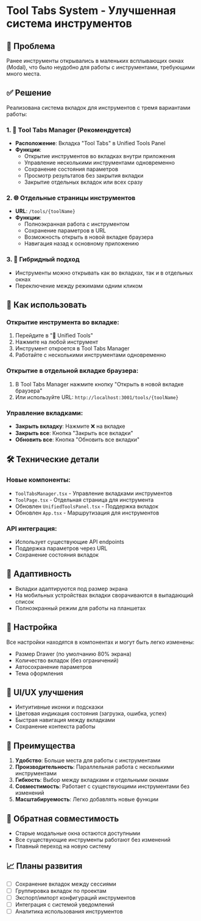 # Tool Tabs System - Улучшенная система инструментов

## 🎯 Проблема
Ранее инструменты открывались в маленьких всплывающих окнах (Modal), что было неудобно для работы с инструментами, требующими много места.

## ✅ Решение
Реализована система вкладок для инструментов с тремя вариантами работы:

### 1. 📑 Tool Tabs Manager (Рекомендуется)
- **Расположение**: Вкладка "Tool Tabs" в Unified Tools Panel
- **Функции**:
  - Открытие инструментов во вкладках внутри приложения
  - Управление несколькими инструментами одновременно
  - Сохранение состояния параметров
  - Просмотр результатов без закрытия вкладки
  - Закрытие отдельных вкладок или всех сразу

### 2. 🌐 Отдельные страницы инструментов
- **URL**: `/tools/{toolName}`
- **Функции**:
  - Полноэкранная работа с инструментом
  - Сохранение параметров в URL
  - Возможность открыть в новой вкладке браузера
  - Навигация назад к основному приложению

### 3. 🔄 Гибридный подход
- Инструменты можно открывать как во вкладках, так и в отдельных окнах
- Переключение между режимами одним кликом

## 🚀 Как использовать

### Открытие инструмента во вкладке:
1. Перейдите в "🔧 Unified Tools"
2. Нажмите на любой инструмент
3. Инструмент откроется в Tool Tabs Manager
4. Работайте с несколькими инструментами одновременно

### Открытие в отдельной вкладке браузера:
1. В Tool Tabs Manager нажмите кнопку "Открыть в новой вкладке браузера"
2. Или используйте URL: `http://localhost:3001/tools/{toolName}`

### Управление вкладками:
- **Закрыть вкладку**: Нажмите ❌ на вкладке
- **Закрыть все**: Кнопка "Закрыть все вкладки"
- **Обновить все**: Кнопка "Обновить все вкладки"

## 🛠️ Технические детали

### Новые компоненты:
- `ToolTabsManager.tsx` - Управление вкладками инструментов
- `ToolPage.tsx` - Отдельная страница для инструмента
- Обновлен `UnifiedToolsPanel.tsx` - Поддержка вкладок
- Обновлен `App.tsx` - Маршрутизация для инструментов

### API интеграция:
- Использует существующие API endpoints
- Поддержка параметров через URL
- Сохранение состояния вкладок

## 📱 Адаптивность
- Вкладки адаптируются под размер экрана
- На мобильных устройствах вкладки сворачиваются в выпадающий список
- Полноэкранный режим для работы на планшетах

## 🔧 Настройка
Все настройки находятся в компонентах и могут быть легко изменены:
- Размер Drawer (по умолчанию 80% экрана)
- Количество вкладок (без ограничений)
- Автосохранение параметров
- Тема оформления

## 🎨 UI/UX улучшения
- Интуитивные иконки и подсказки
- Цветовая индикация состояния (загрузка, ошибка, успех)
- Быстрая навигация между вкладками
- Сохранение контекста работы

## 🚀 Преимущества
1. **Удобство**: Больше места для работы с инструментами
2. **Производительность**: Параллельная работа с несколькими инструментами
3. **Гибкость**: Выбор между вкладками и отдельными окнами
4. **Совместимость**: Работает с существующими инструментами без изменений
5. **Масштабируемость**: Легко добавлять новые функции

## 🔄 Обратная совместимость
- Старые модальные окна остаются доступными
- Все существующие инструменты работают без изменений
- Плавный переход на новую систему

## 📈 Планы развития
- [ ] Сохранение вкладок между сессиями
- [ ] Группировка вкладок по проектам
- [ ] Экспорт/импорт конфигураций инструментов
- [ ] Интеграция с системой уведомлений
- [ ] Аналитика использования инструментов
